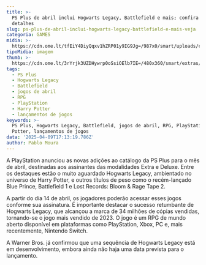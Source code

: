 ```yaml
---
title: >-
  PS Plus de abril inclui Hogwarts Legacy, Battlefield e mais; confira os
  detalhes
slug: ps-plus-de-abril-inclui-hogwarts-legacy-battlefield-e-mais-veja
categoria: GAMES
midia: >-
  https://cdn.ome.lt/tfEiY4DiyQqxv1hZRP01y9IG9Jg=/987x0/smart/uploads/conteudo/fotos/02_4LmOoq8.jpg
tipoMidia: imagem
thumb: >-
  https://cdn.ome.lt/3rYrjk3UZDHywrp0oSsiOElb7IE=/480x360/smart/extras/conteudos/Captura_de_tela_2025-04-09_132634.png
tags:
  - PS Plus
  - Hogwarts Legacy
  - Battlefield
  - jogos de abril
  - RPG
  - PlayStation
  - Harry Potter
  - lançamentos de jogos
keywords: >-
  PS Plus, Hogwarts Legacy, Battlefield, jogos de abril, RPG, PlayStation, Harry
  Potter, lançamentos de jogos
data: '2025-04-09T17:13:19.786Z'
author: Pablo Moura
---
```


A PlayStation anunciou as novas adições ao catálogo da PS Plus para o mês de abril, destinadas aos assinantes das modalidades Extra e Deluxe. Entre os destaques estão o muito aguardado Hogwarts Legacy, ambientado no universo de Harry Potter, e outros títulos de peso como o recém-lançado Blue Prince, Battlefield 1 e Lost Records: Bloom & Rage Tape 2.

A partir do dia 14 de abril, os jogadores poderão acessar esses jogos conforme sua assinatura. É importante destacar o sucesso retumbante de Hogwarts Legacy, que alcançou a marca de 34 milhões de cópias vendidas, tornando-se o jogo mais vendido de 2023. O jogo é um RPG de mundo aberto disponível em plataformas como PlayStation, Xbox, PC e, mais recentemente, Nintendo Switch.

A Warner Bros. já confirmou que uma sequência de Hogwarts Legacy está em desenvolvimento, embora ainda não haja uma data prevista para o lançamento.
